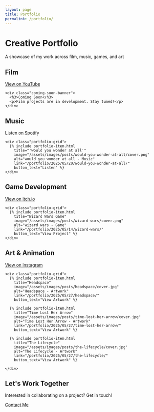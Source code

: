 ```yaml
---
layout: page
title: Portfolio
permalink: /portfolio/
---
```


<div class="portfolio-page">
  <div class="portfolio-header">
    <h1>Creative Portfolio</h1>
    <p class="subtitle">A showcase of my work across film, music, games, and art</p>
  </div>
  <!-- Film Section -->
  <section class="portfolio-section" id="film">
    <div class="section-header">
      <h2>Film</h2>
      <a href="https://www.youtube.com/@SolarSproutFilms" class="platform-link" target="_blank">
        <i class="fab fa-youtube"></i> View on YouTube
      </a>
    </div>
    
    <div class="coming-soon-banner">
      <h3>Coming Soon</h3>
      <p>Film projects are in development. Stay tuned!</p>
    </div>
  </section>

  <!-- Music Section -->
  <section class="portfolio-section" id="music">
    <div class="section-header">
      <h2>Music</h2>
      <a href="https://open.spotify.com/artist/6LskQdnSNWP1q6QyxlvRaL?si=dp_rYRa8SIeHCI33ZYcVpg" class="platform-link" target="_blank">
        <i class="fab fa-spotify"></i> Listen on Spotify
      </a>
    </div>
    
    <div class="portfolio-grid">
      {% include portfolio-item.html 
        title="'would you wonder at all'"
        image="/assets/images/posts/would-you-wonder-at-all/cover.png"
        alt="would you wonder at all - Music"
        link="/portfolio/2025/05/20/would-you-wonder-at-all/"
        button_text="Listen" %}
    </div>
  </section>
  
  <!-- Game Development Section -->
  <section class="portfolio-section" id="gamedev">
    <div class="section-header">
      <h2>Game Development</h2>
      <a href="https://solarsprout.itch.io/" class="platform-link" target="_blank">
        <i class="fab fa-itch-io"></i> View on Itch.io
      </a>
    </div>
    
    <div class="portfolio-grid">
      {% include portfolio-item.html 
        title="Wizard Wars Game"
        image="/assets/images/posts/wizard-wars/cover.png"
        alt="wizard wars - Game"
        link="/portfolio/2025/05/14/wizard-wars/"
        button_text="View Project" %}
    </div>
  </section>
  
  <!-- Art Section -->
  <section class="portfolio-section" id="art">
    <div class="section-header">
      <h2>Art & Animation</h2>
      <a href="https://www.instagram.com/solar.sprout.insta/" class="platform-link" target="_blank">
        <i class="fab fa-instagram"></i> View on Instagram
      </a>
    </div>
    
    <div class="portfolio-grid">
      {% include portfolio-item.html 
        title="Headspace"
        image="/assets/images/posts/headspace/cover.jpg"
        alt="Headspace - Artwork"
        link="/portfolio/2025/05/27/headspace/"
        button_text="View Artwork" %}

      {% include portfolio-item.html 
        title="Time Lost Her Arrow"
        image="/assets/images/posts/time-lost-her-arrow/cover.jpg"
        alt="Time Lost Her Arrow - Artwork"
        link="/portfolio/2025/05/27/time-lost-her-arrow/"
        button_text="View Artwork" %}

      {% include portfolio-item.html 
        title="The Lifecycle"
        image="/assets/images/posts/the-lifecycle/cover.jpg"
        alt="The Lifecycle - Artwork"
        link="/portfolio/2025/05/27/the-lifecycle/"
        button_text="View Artwork" %}

    </div>
  </section>
  
  <!-- Contact Section -->
  <section class="contact-section">
    <h2>Let's Work Together</h2>
    <p>Interested in collaborating on a project? Get in touch!</p>
    <a href="/about#contact" class="contact-button">Contact Me</a>
  </section>
</div>
